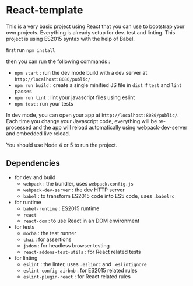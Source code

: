 React-template
==============

This is a very basic project using React that you can use to bootstrap your own projects. Everything is already setup for dev. test and linting. This project is using ES2015 syntax with the help of Babel.

first run `npm install`

then you can run the following commands :

* `npm start` : run the dev mode build with a dev server at `http://localhost:8080/public/`
* `npm run build` : create a single minified JS file in `dist` if `test` and `lint` passes
* `npm run lint` : lint your javascript files using eslint
* `npm test` : run your tests

In dev mode, you can open your app at `http://localhost:8080/public/`.
Each time you change your Javascript code, everything will be re-processed and the app will reload automatically using webpack-dev-server and embedded live reload.

You should use Node 4 or 5 to run the project.

Dependencies
------------

* for dev and build
  * `webpack` : the bundler, uses `webpack.config.js`
  * `webpack-dev-server` : the dev HTTP server
  * `babel` : to transform ES2015 code into ES5 code, uses `.babelrc`
* for runtime
  * `babel-runtime` : ES2015 runtime
  * `react`
  * `react-dom` : to use React in an DOM environment
* for tests
  * `mocha` : the test runner
  * `chai` : for assertions
  * `jsdom` : for headless browser testing
  * `react-addons-test-utils` : for React related tests
* for linting
  * `eslint` : the linter, uses `.eslinrc` and `.eslintignore`
  * `eslint-config-airbnb` : for ES2015 related rules
  * `eslint-plugin-react` : for React related rules
